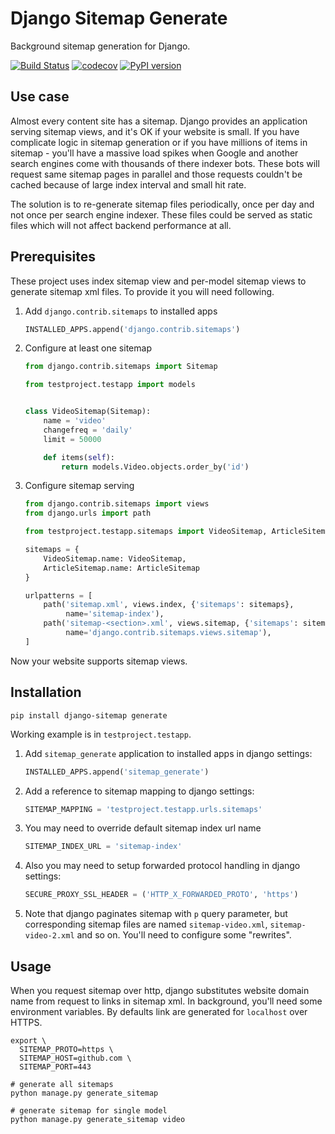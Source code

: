 Django Sitemap Generate
=======================

Background sitemap generation for Django.

[![Build Status](https://github.com/just-work/django-sitemap-generate/workflows/build/badge.svg?branch=master&event=push)](https://github.com/just-work/django-sitemap-generate/actions?query=event%3Apush+branch%3Amaster+workflow%3Abuild)
[![codecov](https://codecov.io/gh/just-work/django-sitemap-generate/branch/master/graph/badge.svg)](https://codecov.io/gh/just-work/django-sitemap-generate)
[![PyPI version](https://badge.fury.io/py/django-sitemap-generate.svg)](https://badge.fury.io/py/django-sitemap-generate)

Use case
--------

Almost every content site has a sitemap. Django provides an application serving
sitemap views, and it's OK if your website is small. If you have complicate 
logic in sitemap generation or if you have millions of items in sitemap - you'll
have a massive load spikes when Google and another search engines come with 
thousands of there indexer bots. These bots will request same sitemap pages in
parallel and those requests couldn't be cached because of large index interval 
and small hit rate. 

The solution is to re-generate sitemap files periodically, once per day and not
once per search engine indexer. These files could be served as static files 
which will not affect backend performance at all.

Prerequisites
-------------

These project uses index sitemap view and per-model sitemap views to generate
sitemap xml files. To provide it you will need following.

1. Add `django.contrib.sitemaps` to installed apps
    ```python
    INSTALLED_APPS.append('django.contrib.sitemaps')
    ```
2. Configure at least one sitemap
    ```python
    from django.contrib.sitemaps import Sitemap
    
    from testproject.testapp import models
    
    
    class VideoSitemap(Sitemap):
        name = 'video'
        changefreq = 'daily'
        limit = 50000
    
        def items(self):
            return models.Video.objects.order_by('id')
    ```
3. Configure sitemap serving
    ```python
    from django.contrib.sitemaps import views
    from django.urls import path
    
    from testproject.testapp.sitemaps import VideoSitemap, ArticleSitemap
    
    sitemaps = {
        VideoSitemap.name: VideoSitemap,
        ArticleSitemap.name: ArticleSitemap
    }
    
    urlpatterns = [
        path('sitemap.xml', views.index, {'sitemaps': sitemaps},
             name='sitemap-index'),
        path('sitemap-<section>.xml', views.sitemap, {'sitemaps': sitemaps},
             name='django.contrib.sitemaps.views.sitemap'),
    ]
    ```

Now your website supports sitemap views.

Installation
------------

```shell script
pip install django-sitemap generate
```   

Working example is in `testproject.testapp`.

1. Add `sitemap_generate` application to installed apps in django settings:
    ```python
    INSTALLED_APPS.append('sitemap_generate')
    ```
2. Add a reference to sitemap mapping to django settings:
    ```python
    SITEMAP_MAPPING = 'testproject.testapp.urls.sitemaps'
    ```
3. You may need to override default sitemap index url name
    ```python
    SITEMAP_INDEX_URL = 'sitemap-index'
    ```
4. Also you may need to setup forwarded protocol handling in django settings:
    ```python
    SECURE_PROXY_SSL_HEADER = ('HTTP_X_FORWARDED_PROTO', 'https')
    ```
5. Note that django paginates sitemap with `p` query parameter, but 
    corresponding sitemap files are named `sitemap-video.xml`, 
    `sitemap-video-2.xml` and so on. You'll need to configure some "rewrites".
    
Usage
-----

When you request sitemap over http, django substitutes website domain name from
request to links in sitemap xml. In background, you'll need some environment 
variables. By defaults link are generated for `localhost` over HTTPS.

```shell script
export \
  SITEMAP_PROTO=https \
  SITEMAP_HOST=github.com \
  SITEMAP_PORT=443

# generate all sitemaps
python manage.py generate_sitemap

# generate sitemap for single model
python manage.py generate_sitemap video
```
